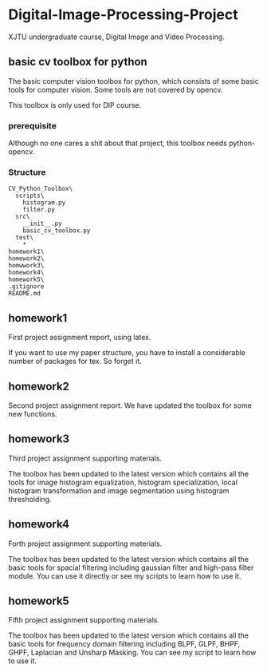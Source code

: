 # Digital-Image-Processing-Project

XJTU undergraduate course, Digital Image and Video Processing.

## basic cv toolbox for python

The basic computer vision toolbox for python, which consists of some basic tools for computer vision. Some tools are not covered by opencv. 

This toolbox is only used for DIP course.

### prerequisite

Although no one cares a shit about that project, this toolbox needs python-opencv.

### Structure

```
CV_Python_Toolbox\
  scripts\
    histogram.py
    filter.py
  src\
    __init__.py
    basic_cv_toolbox.py
  test\
    *
homework1\
homework2\
homwwork3\
homework4\
homework5\
.gitignore
README.md
```

## homework1

First project assignment report, using latex.

If you want to use my paper structure, you have to install a considerable number of packages for tex. So forget it.

## homework2

Second project assignment report. We have updated the toolbox for some new functions.

## homework3

Third project assignment supporting materials.

The toolbox has been updated to the latest version which contains all the tools for image histogram equalization, histogram specialization, local histogram transformation and image segmentation using histogram thresholding.

## homework4

Forth project assignment supporting materials.

The toolbox has been updated to the latest version which contains all the basic tools for spacial filtering including gaussian filter and high-pass filter module. You can use it directly or see my scripts to learn how to use it.

## homework5

Fifth project assignment supporting materials.

The toolbox has been updated to the latest version which contains all the basic tools for frequency domain filtering including BLPF, GLPF, BHPF, GHPF, Laplacian and Unsharp Masking. You can see my script to learn how to use it.

